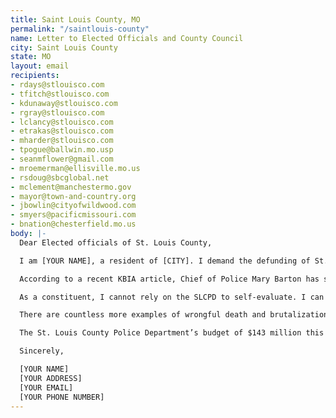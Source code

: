 ```yaml
---
title: Saint Louis County, MO
permalink: "/saintlouis-county"
name: Letter to Elected Officials and County Council
city: Saint Louis County
state: MO
layout: email
recipients:
- rdays@stlouisco.com
- tfitch@stlouisco.com
- kdunaway@stlouisco.com
- rgray@stlouisco.com
- lclancy@stlouisco.com
- etrakas@stlouisco.com
- mharder@stlouisco.com
- tpogue@ballwin.mo.usp
- seanmflower@gmail.com
- mroemerman@ellisville.mo.us
- rsdoug@sbcglobal.net
- mclement@manchestermo.gov
- mayor@town-and-country.org
- jbowlin@cityofwildwood.com
- smyers@pacificmissouri.com
- bnation@chesterfield.mo.us
body: |-
  Dear Elected officials of St. Louis County,

  I am [YOUR NAME], a resident of [CITY]. I demand the defunding of St. Louis County police departments. I hold you accountable as county representatives to advocate for the reallocation of funding towards resources that are more effective at promoting a safe and equitable community, such as opening social worker positions and de-escalation and mental health support training programs. St. Louis County must stop increasing the annual police budget and instead invest in community-led measures to put an end to the systemically racist policing forces which have targeted, brutalized, and contributed to the oppression of people of color, especially Black people in our communities and country.

  According to a recent KBIA article, Chief of Police Mary Barton has said that officers are already required to report when fellow officers don’t follow department policy on things like use of force, and will limit inappropriate jokes among officers. However, these have proven time and time again to be ineffective approaches to changing the “culture”' of policing while not addressing the system in which policing itself is couched. In the same interview, Barton said “...I think to say that there’s systemic racism in the police department is overly broad and probably not accurate.” From its origins as a body which oversaw runaway enslaved peoples and now incarcerates Black people en masse, the police are a racist body which have not strayed far from this history. The racism inherent in this system is undeniable, and Barton’s claim is frankly absurd and indeed shameful for a representative of the department responsible for the murder of Michael Brown. I ask that city councillors and local mayors stand in firm opposition to Mayor Barton and make immediate change to our policing system.

  As a constituent, I cannot rely on the SLCPD to self-evaluate. I can never forget Michael Brown, who was murdered by later acquitted Ferguson police officer Darren Wilson 2014, recharging the nationwide conversation on police brutality. Since 2014, police departments have continued to fail their community and show no sign of reform despite the efforts Barton claims the department has made. Florissant officer Joshua Smith brutally ran down a Black man with his car, for a crime he did not commit. Joshua Smith was sued for shooting a man in 2015 for shooting another man in 2013, which internal investigations ruled a “suicide” and Abayomi “Alan” Afolabi’s family contests. Smith has merely been fired from his position after spending several days on review with pay, without guarantee by systems in place that he will be rehired by another department. In March 2020, Marvia Gray, a 68 year old Black woman, was falsely accused of stealing at a Des Peres Sam’s Club. Four officers permanently injured her while giving her 43-year-old son, Derek, a concussion and three shattered teeth. No disciplinary action has been taken against these officers, who after beating Marvia and her son, still pursued charges for resisting arrest for the crime she did not commit.

  There are countless more examples of wrongful death and brutalization of Black people in this county. It is not the job of police to try, convict, kill, or attempt to kill suspects who have not been processed through the judicial system; yet time and time again, St. Louis County officers overstep the line of their responsibilities and terrorize with impunity. As we have seen, these are nationwide phenomena, and no amount of proposed reform will redress the senseless violence police officers are allowed to enact with impunity on defenseless citizens, many of them Black, Indigenous, or People of Color.

  The St. Louis County Police Department’s budget of $143 million this year has grown by 45% since 2014, an unreasonable amount in comparison to the $4.4 million budgeted for Human Services $1.3 million afforded to Public Housing Initiatives. According to public records, in 2020, the only federal, state, or miscellaneous funds planned for mental health are through the police department. Direct taxpayer dollars towards helping your constituents. Shift money away from the police and towards areas of education, public housing, and healthcare which deserve attention and address the systemic issues behind crime as a survival tactic. I urge you to find sustainable solutions that work for the taxpayers of the St. Louis County community to build a better police-free future.

  Sincerely,

  [YOUR NAME]
  [YOUR ADDRESS]
  [YOUR EMAIL]
  [YOUR PHONE NUMBER]
---
```


